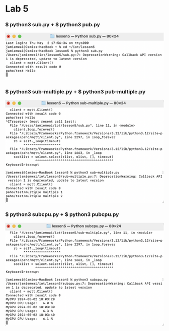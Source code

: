 # Lab 5
### $ python3 sub.py + $ python3 pub.py
![image](https://github.com/jamiemwai/EE-322/blob/main/Lab5Images/%22sub.py%22.png)
### $ python3 sub-multiple.py + $ python3 pub-multiple.py
![image](https://github.com/jamiemwai/EE-322/blob/main/Lab5Images/%22sub-multiple.py%22.png)
### $ python3 subcpu.py + $ python3 pubcpu.py
![image](https://github.com/jamiemwai/EE-322/blob/main/Lab5Images/%22subcpu.py%22.png)
